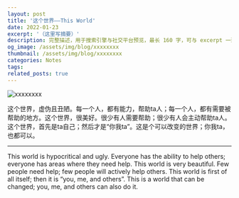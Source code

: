 ```yaml
---
layout: post
title: '这个世界——This World'
date: 2022-01-23
excerpt: '（这里写摘要）'
description: 完整描述，用于搜索引擎与社交平台预览，最长 160 字，可与 excerpt 一致
og_image: /assets/img/blog/xxxxxxxx
thumbnail: /assets/img/blog/xxxxxxxx
categories: Notes
tags: 
related_posts: true
---
```


<img src="/assets/img/blog/xxxxxxxx" alt="xxxxxxxx">

这个世界，虚伪且丑陋。每一个人，都有能力，帮助ta人；每一个人，都有需要被帮助的地方。这个世界，很美好。很少有人需要帮助；很少有人会主动帮助ta人。这个世界，首先是ta自己；然后才是“你我ta”。这是个可以改变的世界；你我ta，也都可以。

---

This world is hypocritical and ugly. Everyone has the ability to help others; everyone has areas where they need help. This world is very beautiful. Few people need help; few people will actively help others. This world is first of all itself; then it is “you, me, and others”. This is a world that can be changed; you, me, and others can also do it.